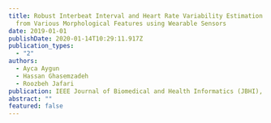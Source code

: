```yaml
---
title: Robust Interbeat Interval and Heart Rate Variability Estimation Method
  from Various Morphological Features using Wearable Sensors
date: 2019-01-01
publishDate: 2020-01-14T10:29:11.917Z
publication_types:
  - "2"
authors:
  - Ayca Aygun
  - Hassan Ghasemzadeh
  - Roozbeh Jafari
publication: IEEE Journal of Biomedical and Health Informatics (JBHI), December 2019
abstract: ""
featured: false
---
```

